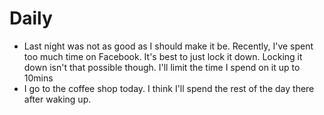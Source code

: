 # Daily

- Last night was not as good as I should make it be. Recently, I've spent too much time on Facebook. It's best to just lock it down. Locking it down isn't that possible though. I'll limit the time I spend on it up to 10mins
- I go to the coffee shop today. I think I'll spend the rest of the day there after waking up.
